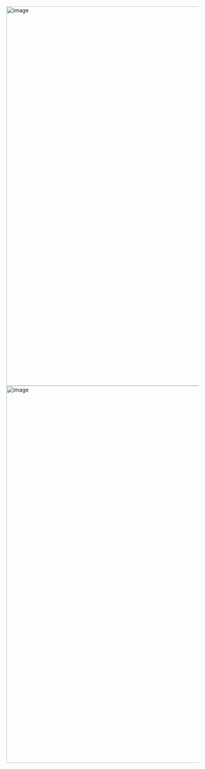 <img width="994" alt="image" src="https://github.com/sejongsmarcle/2024_Spring_Kaggle_Study/assets/128350167/e8a57760-e3e1-40bb-b295-3f1ace28f33b">
<img width="988" alt="image" src="https://github.com/sejongsmarcle/2024_Spring_Kaggle_Study/assets/128350167/d0a41427-b290-4c82-a499-3b43ecfe203a">
